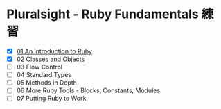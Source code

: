 # Pluralsight - Ruby Fundamentals 練習

- [x] [01 An introduction to Ruby](./01_An_introduction_to_Ruby) 
- [x] [02 Classes and Objects](./02_Classes_and_Objects)
- [ ] 03 Flow Control
- [ ] 04 Standard Types
- [ ] 05 Methods in Depth
- [ ] 06 More Ruby Tools - Blocks, Constants, Modules
- [ ] 07 Putting Ruby to Work